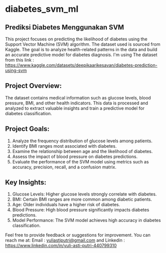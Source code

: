 # diabetes_svm_ml
## Prediksi Diabetes Menggunakan SVM
This project focuses on predicting the likelihood of diabetes using the Support Vector Machine (SVM) algorithm. The dataset used is sourced from Kaggle. The goal is to analyze health-related patterns in the data and build an accurate predictive model for diabetes diagnosis. I'm using The dataset from this link : https://www.kaggle.com/datasets/deepikaarikesavan/diabetes-prediction-using-svm

## Project Overview:
The dataset contains medical information such as glucose levels, blood pressure, BMI, and other health indicators. This data is processed and analyzed to extract valuable insights and train a predictive model for diabetes classification.

## Project Goals:
1. Analyze the frequency distribution of glucose levels among patients.
2. Identify BMI ranges most associated with diabetes.
3. Examine the relationship between age and the likelihood of diabetes.
4. Assess the impact of blood pressure on diabetes predictions.
5. Evaluate the performance of the SVM model using metrics such as accuracy, precision, recall, and a confusion matrix.

## Key Insights:
1. Glucose Levels: Higher glucose levels strongly correlate with diabetes.
2. BMI: Certain BMI ranges are more common among diabetic patients.
3. Age: Older individuals have a higher risk of diabetes.
4. Blood Pressure: High blood pressure significantly impacts diabetes predictions.
5. Model Performance: The SVM model achieves high accuracy in diabetes classification.

Feel free to provide feedback or suggestions for improvement. You can reach me at:
Email : yuliastiputri@gmail.com and Linkedin : https://www.linkedin.com/in/yuli-asti-putri-440799310







